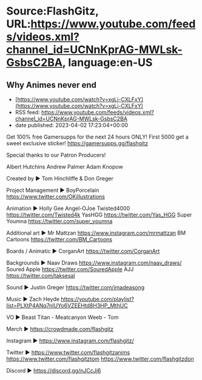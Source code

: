 # Source:FlashGitz, URL:https://www.youtube.com/feeds/videos.xml?channel_id=UCNnKprAG-MWLsk-GsbsC2BA, language:en-US

## Why Animes never end
 - [https://www.youtube.com/watch?v=xgLj-CXLFxY](https://www.youtube.com/watch?v=xgLj-CXLFxY)
 - RSS feed: https://www.youtube.com/feeds/videos.xml?channel_id=UCNnKprAG-MWLsk-GsbsC2BA
 - date published: 2023-04-02 17:23:04+00:00

Get 100% free Gamersupps for the next 24 hours ONLY! First 5000 get a sweet  exclusive sticker! https://gamersupps.gg/flashgitz

Special thanks to our Patron Producers!

Albert Hutchins
Andrew Palmer
Adam Knopow

Created by ► 
Tom Hinchliffe & Don Greger

Project Management ►
BoyPorcelain https://www.twitter.com/OKillustrations

Animation ►
Holly Gee
Angel-OJoe 
Twisted4000 https://twitter.com/Twisted4k
YasHGG https://twitter.com/Yas_HGG
Super Youmna https://twitter.com/super_youmna

Additional art ►
Mr Mattzan https://www.instagram.com/mrmattzan
BM Cartoons https://twitter.com/BM_Cartoons

Boards / Animatic ►
CorganArt https://twitter.com/CorganArt

Backgrounds ►
Naav Draws https://www.instagram.com/naav_draws/
Soured Apple https://twitter.com/SouredApple
AJJ https://twitter.com/taksesal

Sound ► 
Justin Greger https://twitter.com/imadeasong

Music ►
Zach Heyde https://youtube.com/playlist?list=PLXtP4ANq7nIUYo6VZEEHtd8H3HP_MthUC

VO ►
Beast Titan - Meatcanyon
Weeb - Tom

Merch ►
https://crowdmade.com/flashgitz

Instagram ►
https://www.instagram.com/flashgitz/

Twitter ►
https://www.twitter.com/flashgitzanims
https://www.twitter.com/flashgitztom
https://www.twitter.com/flashgitzdon

Discord ►
https://discord.gg/nJCcJj6

